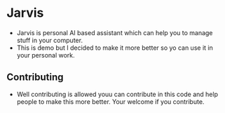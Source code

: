 # Jarvis

####

- Jarvis is personal AI based assistant which can help you to manage stuff in your computer.
- This is demo but I decided to make it more better so yo can use it in your personal work.

####

## Contributing

- Well contributing is allowed youu can contribute in this code and help people to make this more better. Your welcome if you contribute.
